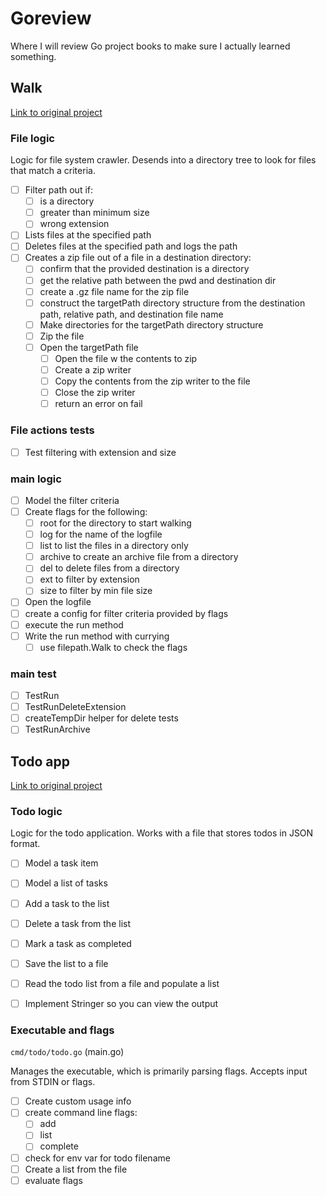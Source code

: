 # Goreview

Where I will review Go project books to make sure I actually learned something.

## Walk

[Link to original project](https://github.com/rjseymour66/command-line/tree/master/walk)

### File logic

Logic for file system crawler. Desends into a directory tree to look for files that match a criteria.

- [ ] Filter path out if:
  - [ ] is a directory
  - [ ] greater than minimum size
  - [ ] wrong extension
- [ ] Lists files at the specified path
- [ ] Deletes files at the specified path and logs the path
- [ ] Creates a zip file out of a file in a destination directory:
  - [ ] confirm that the provided destination is a directory
  - [ ] get the relative path between the pwd and destination dir
  - [ ] create a .gz file name for the zip file
  - [ ] construct the targetPath directory structure from the destination path, relative path, and destination file name
  - [ ] Make directories for the targetPath directory structure
  - [ ] Zip the file
  - [ ] Open the targetPath file
     - [ ] Open the file w the contents to zip
     - [ ] Create a zip writer
     - [ ] Copy the contents from the zip writer to the file
     - [ ] Close the zip writer
     - [ ] return an error on fail

### File actions tests
- [ ] Test filtering with extension and size

### main logic

- [ ] Model the filter criteria
- [ ] Create flags for the following:
  - [ ] root for the directory to start walking
  - [ ] log for the name of the logfile
  - [ ] list to list the files in a directory only
  - [ ] archive to create an archive file from a directory
  - [ ] del to delete files from a directory
  - [ ] ext to filter by extension
  - [ ] size to filter by min file size
- [ ] Open the logfile
- [ ] create a config for filter criteria provided by flags
- [ ] execute the run method
- [ ] Write the run method with currying
  - [ ] use filepath.Walk to check the flags

### main test

- [ ] TestRun
- [ ] TestRunDeleteExtension
- [ ] createTempDir helper for delete tests
- [ ] TestRunArchive

## Todo app

[Link to original project](https://github.com/rjseymour66/command-line/tree/master/todo)

### Todo logic

Logic for the todo application. Works with a file that stores todos in JSON format.
- [ ] Model a task item 
- [ ] Model a list of tasks
- [ ] Add a task to the list 
- [ ] Delete a task from the list 
- [ ] Mark a task as completed
- [ ] Save the list to a file 
- [ ] Read the todo list from a file and populate a list
- [ ] Implement Stringer so you can view the output 


### Executable and flags

`cmd/todo/todo.go` (main.go)

Manages the executable, which is primarily parsing flags. Accepts input from STDIN or flags.
- [ ] Create custom usage info 
- [ ] create command line flags:
  - [ ] add 
  - [ ] list
  - [ ] complete 
- [ ] check for env var for todo filename 
- [ ] Create a list from the file 
- [ ] evaluate flags 